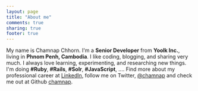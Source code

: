 ```yaml
---
layout: page
title: "About me"
comments: true
sharing: true
footer: true
---
```


My name is Chamnap Chhorn. I'm a **Senior Developer** from **Yoolk Inc.**, living in **Phnom Penh, Cambodia**. I like coding, blogging, and sharing very much. I always love learning, experimenting, and researching new things. I'm doing **#Ruby**, **#Rails**, **#Solr**, **#JavaScript**, .... Find more about my professional career at [LinkedIn](http://www.linkedin.com/in/chamnapchhorn), follow me on Twitter, [@chamnap](https://twitter.com/#!/chamnap) and check me out at Github [chamnap](https://github.com/chamnap).


